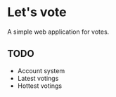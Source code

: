 Let's vote
===

A simple web application for votes.

TODO
---

* Account system
* Latest votings
* Hottest votings
